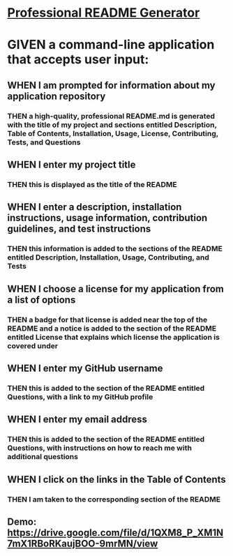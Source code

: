 # <ins> Professional README Generator </ins>

# GIVEN a command-line application that accepts user input:
## WHEN I am prompted for information about my application repository
### THEN a high-quality, professional README.md is generated with the title of my project and sections entitled Description, Table of Contents, Installation, Usage, License, Contributing, Tests, and Questions
## WHEN I enter my project title
### THEN this is displayed as the title of the README
## WHEN I enter a description, installation instructions, usage information, contribution guidelines, and test instructions
### THEN this information is added to the sections of the README entitled Description, Installation, Usage, Contributing, and Tests
## WHEN I choose a license for my application from a list of options
### THEN a badge for that license is added near the top of the README and a notice is added to the section of the README entitled License that explains which license the application is covered under
## WHEN I enter my GitHub username
### THEN this is added to the section of the README entitled Questions, with a link to my GitHub profile
## WHEN I enter my email address
### THEN this is added to the section of the README entitled Questions, with instructions on how to reach me with additional questions
## WHEN I click on the links in the Table of Contents
### THEN I am taken to the corresponding section of the README

## Demo: https://drive.google.com/file/d/1QXM8_P_XM1N7mX1RBoRKaujBOO-9mrMN/view
